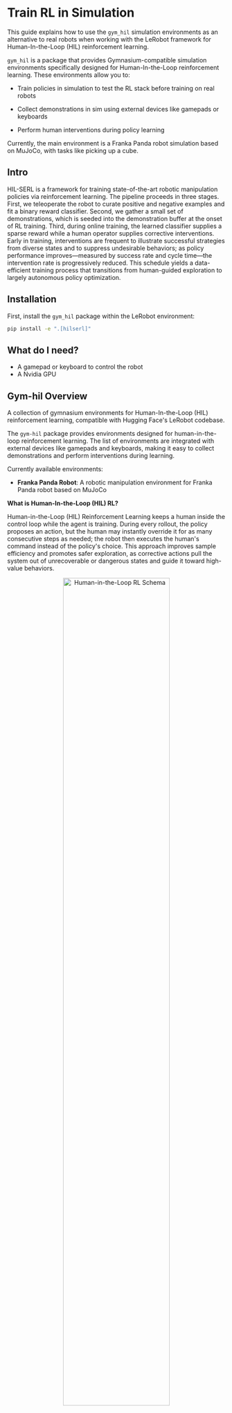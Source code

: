# Train RL in Simulation

This guide explains how to use the `gym_hil` simulation environments as an alternative to real robots when working with the LeRobot framework for Human-In-the-Loop (HIL) reinforcement learning.

`gym_hil` is a package that provides Gymnasium-compatible simulation environments specifically designed for Human-In-the-Loop reinforcement learning. These environments allow you to:

- Train policies in simulation to test the RL stack before training on real robots

- Collect demonstrations in sim using external devices like gamepads or keyboards
- Perform human interventions during policy learning

Currently, the main environment is a Franka Panda robot simulation based on MuJoCo, with tasks like picking up a cube.

## Intro

HIL-SERL is a framework for training state-of-the-art robotic manipulation policies via reinforcement learning. The pipeline proceeds in three stages. First, we teleoperate the robot to curate positive and negative examples and fit a binary reward classifier. Second, we gather a small set of demonstrations, which is seeded into the demonstration buffer at the onset of RL training. Third, during online training, the learned classifier supplies a sparse reward while a human operator supplies corrective interventions. Early in training, interventions are frequent to illustrate successful strategies from diverse states and to suppress undesirable behaviors; as policy performance improves—measured by success rate and cycle time—the intervention rate is progressively reduced. This schedule yields a data-efficient training process that transitions from human-guided exploration to largely autonomous policy optimization.

## Installation

First, install the `gym_hil` package within the LeRobot environment:

```bash
pip install -e ".[hilserl]"
```

## What do I need?

- A gamepad or keyboard to control the robot
- A Nvidia GPU

## Gym-hil Overview

A collection of gymnasium environments for Human-In-the-Loop (HIL) reinforcement learning, compatible with Hugging Face's LeRobot codebase.

The `gym-hil` package provides environments designed for human-in-the-loop reinforcement learning. The list of environments are integrated with external devices like gamepads and keyboards, making it easy to collect demonstrations and perform interventions during learning.

Currently available environments:
- **Franka Panda Robot**: A robotic manipulation environment for Franka Panda robot based on MuJoCo

**What is Human-In-the-Loop (HIL) RL?**

Human-in-the-Loop (HIL) Reinforcement Learning keeps a human inside the control loop while the agent is training. During every rollout, the policy proposes an action, but the human may instantly override it for as many consecutive steps as needed; the robot then executes the human's command instead of the policy's choice. This approach improves sample efficiency and promotes safer exploration, as corrective actions pull the system out of unrecoverable or dangerous states and guide it toward high-value behaviors.

<div align="center">
  <img src="../media/hil-rl-schema.png" alt="Human-in-the-Loop RL Schema" width="70%"/>
</div>



## Configuration

To use `gym_hil` with LeRobot, you need to create a configuration file. An example is provided [here](https://huggingface.co/datasets/lerobot/config_examples/resolve/main/rl/gym_hil/env_config.json). Key configuration sections include:

### Environment Type and Task

```json
{
  "env": {
    "type": "gym_manipulator",
    "name": "gym_hil",
    "task": "PandaPickCubeGamepad-v0",
    "fps": 10
  },
  "device": "cuda"
}
```

Available tasks:

- `PandaPickCubeBase-v0`: Basic environment
- `PandaPickCubeGamepad-v0`: With gamepad control
- `PandaPickCubeKeyboard-v0`: With keyboard control

### Processor Configuration

```json
{
  "env": {
    "processor": {
      "control_mode": "gamepad",
      "gripper": {
        "use_gripper": true,
        "gripper_penalty": -0.02
      },
      "reset": {
        "control_time_s": 15.0,
        "fixed_reset_joint_positions": [
          0.0, 0.195, 0.0, -2.43, 0.0, 2.62, 0.785
        ]
      },
      "inverse_kinematics": {
        "end_effector_step_sizes": {
          "x": 0.025,
          "y": 0.025,
          "z": 0.025
        }
      }
    }
  }
}
```

Important parameters:

- `gripper.gripper_penalty`: Penalty for excessive gripper movement
- `gripper.use_gripper`: Whether to enable gripper control
- `inverse_kinematics.end_effector_step_sizes`: Size of the steps in the x,y,z axes of the end-effector
- `control_mode`: Set to `"gamepad"` to use a gamepad controller

## Running with HIL RL of LeRobot

### Basic Usage

To run the environment, set mode to null:

```bash
python -m lerobot.scripts.rl.gym_manipulator --config_path path/to/gym_hil_env.json
```

### 3.2 Recording a Dataset

To collect a dataset, set the mode to `record` whilst defining the repo_id and number of episodes to record:

```json
{
  "env": {
    "type": "gym_manipulator",
    "name": "gym_hil",
    "task": "PandaPickCubeGamepad-v0"
  },
  "dataset": {
    "repo_id": "username/sim_dataset",
    "root": null,                  
    "task": "pick_cube",
    "num_episodes_to_record": 10,
    "replay_episode": null,
    "push_to_hub": true
  },
  "mode": "record"
}
```

```bash
python -m lerobot.scripts.rl.gym_manipulator --config_path configs/simulation/gym_hil_env.json
```

### 3.3 Training a Policy

To train a policy, checkout the example json in `train_gym_hil_env.json` and run the actor and learner servers:

```bash
python -m src.lerobot.scripts.rl.actor --config_path ../configs/simulation/train_gym_hil_env.json
```

Next, open a different terminal, run the learner server:

```bash 
python -m src.lerobot.scripts.rl.learner --config_path ../configs/simulation/train_gym_hil_env.json
```

The simulation environment provides a safe and repeatable way to develop and test your Human-In-the-Loop reinforcement learning components before deploying to real robots. 

### 3.4 Demo Video

<div align="center">
  <a href="https://www.youtube.com/watch?v=99sVWGECBas">
    <img src="https://img.youtube.com/vi/99sVWGECBas/maxresdefault.jpg" alt="Watch the gym-hil demo video" width="480"/>
  </a>
  <br/>
  <em>Click the image to watch a demo of gym-hil in action!</em>
</div>

#### Local Simulation Video 

If you are viewing the document in a local environment, you can directly play or download the local sample video:

<div align="center">
  <video width="640" controls>
    <source src="../media/hilserl_simulation.mp4" type="video/mp4" />
    Your browser does not support the video tag. You can download it instead:
    <a href="../media/hilserl_simulation.mp4">Download hilserl_simulation.mp4</a>
  </video>
  <br/>
  <a href="../media/hilserl_simulation.mp4">Download hilserl_simulation.mp4</a>
  
</div>


We use [HIL-SERL](https://hil-serl.github.io/) from [LeRobot](https://github.com/huggingface/lerobot) to train this policy.
The policy was trained for **10 minutes** with human in the loop.
After only 10 minutes of training, the policy successfully performs the task.

## 4. Effect of the Reward Classifier on Training Stability (Simulation Evidence)

Under the same `gym_hil` simulation and the same SAC setup, we compared two runs in Weights & Biases (wandb): one without the reward classifier (without RC) and one with the reward classifier (with RC). Key observations:

- Temperature and its gradient (`train/temperature`, `train/temperature_grad_norm`) are lower and smoother with RC, indicating a faster transition to a more deterministic policy.
- Loss and gradients (`train/loss_critic`, `train/loss_discrete_critic`, and actor/critic grad norms) are lower and more stable with RC, showing steadier updates.
- Sampling efficiency improves with RC, reflected by larger `train/replay_buffer_size` and higher `Policy frequency [Hz]`.
- Both runs reach `Episodic reward = 1`, but the with-RC run achieves stable success at fewer interaction steps.

Screenshots of the two experiments:

- Without reward classifier (baseline)
  
  ![without reward classifier](../media/wanb_without_reward_classifier.png)

- With reward classifier

  ![with reward classifier](../media/wanb_with_reward_classifier.png)

Practical tips:

- If curves stabilize early (e.g., around 80k steps) with `Episodic reward = 1`, consider using that checkpoint and stopping training earlier.
- For the classifier itself, increase the confidence threshold or reduce `number_of_steps_after_success` to avoid premature determinism and reward stretching biases.


## Why Use Reward Classifiers Instead of Manual Success Detection?

**Brief Summary**: In real robot training, using "manual success button press = 1, everything else = 0" sparse rewards is severely compromised by human reaction delays and triggering errors. The reward classifier transforms this high-latency, low-consistency signal into "per-frame, low-latency, reusable" success detection.

### Key Benefits (in the context of HIL-SERL):

#### 1. Eliminates Misaligned Samples from Human Delay
- **Problem**: Manual button presses typically have 0.3–1.0s delay; at 10 Hz sampling, this creates 3–10 frames of "successful but unrewarded" false negative samples
- **Impact**: Positive samples become severely diluted, making it difficult for even binary classifiers to learn stably, let alone RL algorithms
- **Solution**: A trained success/failure binary classifier (based on images + proprioception) can provide instant success detection at control frequency, significantly reducing misalignment

#### 2. Unified and Reusable Reward Source
- Once trained, the classifier serves as sparse reward during online training: success → 1, otherwise → 0
- Automatically terminates episodes (done=true), saving robot time and wear while reducing human annotation burden
- Provides consistent reward signals across different training sessions

#### 3. Offline Relabeling and Data Cleaning
- Collected trajectories can be relabeled frame-by-frame using the same classifier
- Removes false negative samples caused by human delay, improving data purity in the experience replay buffer
- This capability is impossible with manual terminal labeling

#### 4. Better Generalization and Consistency
- Manual threshold/command-based "success" definitions are often inconsistent across subtle variations, lighting changes, and different operators
- Classifiers can maintain stability across different sessions/operators through data augmentation and validation set threshold calibration
- **HIL-SERL workflow**: Collect positive/negative samples via teleoperation → train binary reward classifier → add few demonstrations to Demo Buffer → use classifier rewards + minimal human intervention during online RL, with intervention frequency decreasing as performance improves

#### 5. Engineering Efficiency
- Unlike relying on manual "final button press" for each episode, the classifier enables long-term unattended data collection once available
- This approach is a "first-class citizen" in the SERL/HIL-SERL codebase, ready to use out of the box

### Practical Impact
The reward classifier transforms the learning process from a high-latency, error-prone manual system to a robust, automated, and scalable solution that significantly improves sample efficiency and training stability in real robot scenarios.


### Results

After 80,000 training steps and manual intervention (approximately 1 hour), our policy achieved a 100% success rate in the pick_cube_sim environment. Below are our training curves and the final policy results.